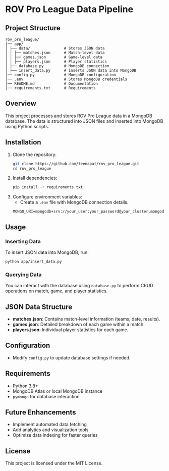 # ROV Pro League Data Pipeline

## Project Structure

```
rov_pro_league/
│── app/
│ ├── data/               # Stores JSON data
│ │ ├── matches.json      # Match-level data
│ │ ├── games.json        # Game-level data
│ │ ├── players.json      # Player statistics
│ ├── database.py         # MongoDB connection
│ ├── insert_data.py      # Inserts JSON data into MongoDB
│── config.py             # MongoDB configuration
│── .env                  # Stores MongoDB credentials
│── README.md             # Documentation
│── requirements.txt      # Requirements
```

## Overview

This project processes and stores ROV Pro League data in a MongoDB database. The data is structured into JSON files and inserted into MongoDB using Python scripts.

## Installation

1. Clone the repository:
   ```bash
   git clone https://github.com/teenapat/rov_pro_league.git
   cd rov_pro_league
   ```
2. Install dependencies:
   ```bash
   pip install -r requirements.txt
   ```
3. Configure environment variables:
   - Create a `.env` file with MongoDB connection details.
   ```
   MONGO_URI=mongodb+srv://your_user:your_password@your_cluster.mongodb.net/your_db
   ```

## Usage

### Inserting Data

To insert JSON data into MongoDB, run:

```bash
python app/insert_data.py
```

### Querying Data

You can interact with the database using `database.py` to perform CRUD operations on match, game, and player statistics.

## JSON Data Structure

- **matches.json**: Contains match-level information (teams, date, results).
- **games.json**: Detailed breakdown of each game within a match.
- **players.json**: Individual player statistics for each game.

## Configuration

- Modify `config.py` to update database settings if needed.

## Requirements

- Python 3.8+
- MongoDB Atlas or local MongoDB instance
- `pymongo` for database interaction

## Future Enhancements

- Implement automated data fetching
- Add analytics and visualization tools
- Optimize data indexing for faster queries

## License

This project is licensed under the MIT License.
